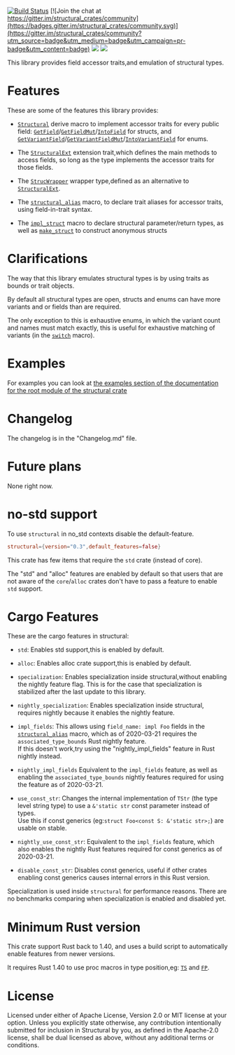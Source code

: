 [![Build Status](https://travis-ci.org/rodrimati1992/structural_crates.svg?branch=master)](https://travis-ci.org/rodrimati1992/structural_crates) [![Join the chat at https://gitter.im/structural_crates/community](https://badges.gitter.im/structural_crates/community.svg)](https://gitter.im/structural_crates/community?utm_source=badge&utm_medium=badge&utm_campaign=pr-badge&utm_content=badge)
[![](https://img.shields.io/crates/v/structural.svg)][crates-io]
[![](https://docs.rs/structural/badge.svg)][api-docs]

[crates-io]: https://crates.io/crates/structural
[api-docs]: https://docs.rs/structural


This library provides field accessor traits,and emulation of structural types.

# Features

These are some of the features this library provides:

- [`Structural`] derive macro to implement accessor traits for every public field:
[`GetField`]/[`GetFieldMut`]/[`IntoField`] for structs,
and [`GetVariantField`]/[`GetVariantFieldMut`]/[`IntoVariantField`] for enums.

- The [`StructuralExt`] extension trait,which defines the main methods to access fields,
so long as the type implements the accessor traits for those fields.

- The [`StrucWrapper`] wrapper type,defined as an alternative to [`StructuralExt`].

- The [`structural_alias`] macro, to declare trait aliases for accessor traits,
using field-in-trait syntax.

- The [`impl_struct`] macro to declare structural parameter/return types,
as well as [`make_struct`] to construct anonymous structs


# Clarifications

The way that this library emulates structural types is by using traits as bounds
or trait objects.

By default all structural types are open,
structs and enums can have more variants and or fields than are required.

The only exception to this is exhaustive enums,
in which the variant count and names must match exactly,
this is useful for exhaustive matching of variants (in the [`switch`] macro).

# Examples

For examples you can look at
[the examples section of the documentation for the root module of the structural crate
](https://docs.rs/structural/0.3/structural/index.html#root-mod-examples)

# Changelog

The changelog is in the "Changelog.md" file.

# Future plans

None right now.

# no-std support

To use `structural` in no_std contexts disable the default-feature.

```toml
structural={version="0.3",default_features=false}
```

This crate has few items that require the `std` crate (instead of core).

The "std" and "alloc" features are enabled by default so that users that are not
aware of the `core`/`alloc` crates don't have to pass a feature to enable `std` support.

# Cargo Features

These are the cargo features in structural:

- `std`: Enables std support,this is enabled by default.

- `alloc`:
    Enables alloc crate support,this is enabled by default.

- `specialization`:
    Enables specialization inside structural,without enabling the nightly feature flag.
    This is for the case that specialization is stabilized after the last update to this library.

- `nightly_specialization`:
    Enables specialization inside structural,
    requires nightly because it enables the nightly feature.

- `impl_fields`:
    This allows using `field_name: impl Foo` fields in the [`structural_alias`] macro,
    which as of 2020-03-21 requires the `associated_type_bounds` Rust nightly feature.<br>
    If this doesn't work,try using the "nightly_impl_fields" feature in Rust nightly instead.

- `nightly_impl_fields`
    Equivalent to the `impl_fields` feature,
    as well as enabling the `associated_type_bounds` nightly features required
    for using the feature as of 2020-03-21.

- `use_const_str`:
    Changes the internal implementation of `TStr` (the type level string type)
    to use a `&'static str` const parameter instead of types.<br>
    Use this if const generics (eg:`struct Foo<const S: &'static str>;`) are usable on stable.

- `nightly_use_const_str`:
    Equivalent to the `impl_fields` feature,
    which also enables the nightly Rust features required for const generics as of 2020-03-21.

- `disable_const_str`:
    Disables const generics,
    useful if other crates enabling const generics causes internal errors in this Rust version.

Specialization is used inside `structural` for performance reasons.
There are no benchmarks comparing when specialization is enabled and disabled yet.

# Minimum Rust version

This crate support Rust back to 1.40,
and uses a build script to automatically enable features from newer versions.

It requires Rust 1.40 to use proc macros in type position,eg: [`TS`] and [`FP`].

# License

Licensed under either of Apache License, Version 2.0 or MIT license at your option.
Unless you explicitly state otherwise, any contribution intentionally submitted for inclusion in Structural by you, as defined in the Apache-2.0 license, shall be dual licensed as above, without any additional terms or conditions. 




[`Structural`]:
https://docs.rs/structural/0.3/structural/docs/structural_macro/index.html
[`GetField`]:
https://docs.rs/structural/0.3/structural/field/trait.GetField.html
[`GetFieldMut`]:
https://docs.rs/structural/0.3/structural/field/trait.GetFieldMut.html
[`IntoField`]:
https://docs.rs/structural/0.3/structural/field/trait.IntoField.html
[`GetVariantField`]:
https://docs.rs/structural/0.3/structural/field/trait.GetVariantField.html
[`GetVariantFieldMut`]:
https://docs.rs/structural/0.3/structural/field/trait.GetVariantFieldMut.html
[`IntoVariantField`]:
https://docs.rs/structural/0.3/structural/field/trait.IntoVariantField.html

[`StrucWrapper`]: 
https://docs.rs/structural/0.3/structural/struct.StrucWrapper.html

[`StructuralExt`]:
https://docs.rs/structural/0.3/structural/trait.StructuralExt.html
[`impl_struct`]:
https://docs.rs/structural/0.3/structural/macro.impl_struct.html
[`make_struct`]:
https://docs.rs/structural/0.3/structural/macro.make_struct.html
[`structural_alias`]:
https://docs.rs/structural/0.3/structural/macro.structural_alias.html
[`switch`]:
https://docs.rs/structural/0.3/structural/macro.switch.html
[`TS`]:
https://docs.rs/structural/0.3/structural/macro.TS.html
[`FP`]:
https://docs.rs/structural/0.3/structural/macro.FP.html
